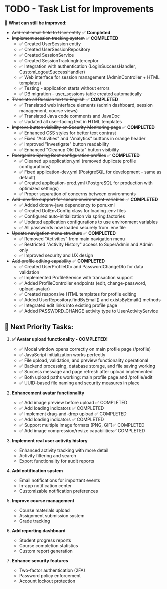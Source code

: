 # TODO - Task List for Improvements

📌 **What can still be improved:**

- ~~Add real email field to User entity~~ ✅ **Completed**
- ~~Implement session tracking system~~ ✅ **COMPLETED**
  - ✅ Created UserSession entity
  - ✅ Created UserSessionRepository  
  - ✅ Created SessionService
  - ✅ Created SessionTrackingInterceptor
  - ✅ Integration with authentication (LoginSuccessHandler, CustomLogoutSuccessHandler)
  - ✅ Web interface for session management (AdminController + HTML templates)
  - ✅ Testing - application starts without errors
  - ✅ DB migration - user_sessions table created automatically
- ~~Translate all Russian text to English~~ ✅ **COMPLETED**
  - ✅ Translated web interface elements (admin dashboard, session management, course views)
  - ✅ Translated Java code comments and JavaDoc
  - ✅ Updated all user-facing text in HTML templates
- ~~Improve button visibility on Security Monitoring page~~ ✅ **COMPLETED**
  - ✅ Enhanced CSS styles for better text contrast
  - ✅ Fixed "Activities" and "Analytics" buttons in orange header
  - ✅ Improved "Investigate" button readability
  - ✅ Enhanced "Cleanup Old Data" button visibility
- ~~Reorganize Spring Boot configuration profiles~~ ✅ **COMPLETED**
  - ✅ Cleaned up application.yml (removed duplicate profile configurations)
  - ✅ Fixed application-dev.yml (PostgreSQL for development - same as default)
  - ✅ Created application-prod.yml (PostgreSQL for production with optimized settings)
  - ✅ Proper separation of concerns between environments
- ~~Add .env file support for secure environment variables~~ ✅ **COMPLETED**
  - ✅ Added dotenv-java dependency to pom.xml
  - ✅ Created DotEnvConfig class for loading .env files
  - ✅ Configured auto-initialization via spring.factories
  - ✅ Updated application configurations to use environment variables
  - ✅ All passwords now loaded securely from .env file
- ~~Update navigation menu structure~~ ✅ **COMPLETED**
  - ✅ Removed "Activities" from main navigation menu
  - ✅ Restricted "Activity History" access to SuperAdmin and Admin only
  - ✅ Improved security and UX design
- ~~Add profile editing capability~~ ✅ **COMPLETED**
  - ✅ Created UserProfileDto and PasswordChangeDto for data validation
  - ✅ Implemented ProfileService with transaction support
  - ✅ Added ProfileController endpoints (edit, change-password, upload-avatar)
  - ✅ Created responsive HTML templates for profile editing
  - ✅ Added UserRepository.findByEmail() and existsByEmail() methods
  - ✅ Integrated edit links into existing profile page
  - ✅ Added PASSWORD_CHANGE activity type to UserActivityService

## 🎯 **Next Priority Tasks:**

1. **✅ Avatar upload functionality - COMPLETED!**
   - ✅ Modal window opens correctly on main profile page (/profile)
   - ✅ JavaScript initialization works perfectly
   - ✅ File upload, validation, and preview functionality operational
   - ✅ Backend processing, database storage, and file saving working
   - ✅ Success message and page refresh after upload implemented
   - ✅ Both upload paths working: main profile page and /profile/edit
   - ✅ UUID-based file naming and security measures in place

2. **Enhancement avatar functionality**
   - ✅ Add image preview before upload ✅ COMPLETED
   - ✅ Add loading indicators ✅ COMPLETED
   - ✅ Implement drag-and-drop upload ✅ COMPLETED
   - ✅ Add loading indicators ✅ COMPLETED
   - ✅ Support multiple image formats (PNG, GIF)✅ COMPLETED
   - ✅ Add image compression/resize capabilities✅ COMPLETED

3. **Implement real user activity history**
   - Enhanced activity tracking with more detail
   - Activity filtering and search
   - Export functionality for audit reports

4. **Add notification system**
   - Email notifications for important events
   - In-app notification center
   - Customizable notification preferences

5. **Improve course management**
   - Course materials upload
   - Assignment submission system
   - Grade tracking

6. **Add reporting dashboard**
   - Student progress reports
   - Course completion statistics
   - Custom report generation

7. **Enhance security features**
   - Two-factor authentication (2FA)
   - Password policy enforcement
   - Account lockout protection
